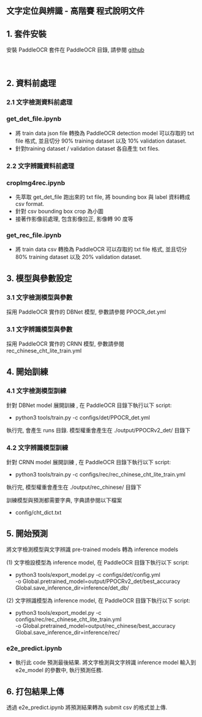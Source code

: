## 文字定位與辨識 - 高階賽 程式說明文件


## 1. 套件安裝

安裝 PaddleOCR 套件在 PaddleOCR 目錄, 請參閱 [github](https://github.com/PaddlePaddle/PaddleOCR)

​	

## 2. 資料前處理

### 2.1 文字檢測資料前處理

### get_det_file.ipynb

- 將 train data json file 轉換為 PaddleOCR detection model 可以存取的 txt file 格式, 並且切分 90% training dataset 以及 10% validation dataset. 
- 針對training dataset / validation dataset 各自產生 txt files.

### 2.2 文字辨識資料前處理

### cropImg4rec.ipynb

- 先萃取 get_det_file 跑出來的 txt file, 將 bounding box 與 label 資料轉成 csv format. 
- 針對 csv bounding box crop 為小圖
- 接著作影像前處理, 包含影像拉正, 影像轉 90 度等

### get_rec_file.ipynb

- 將 train data csv 轉換為 PaddleOCR 可以存取的 txt file 格式, 並且切分 80% training dataset 以及 20% validation dataset. 

  

## 3. 模型與參數設定

### 3.1 文字檢測模型與參數

採用 PaddleOCR 實作的 DBNet 模型, 參數請參閱 PPOCR_det.yml

### 3.1 文字辨識模型與參數

採用 PaddleOCR 實作的 CRNN 模型, 參數請參閱 rec_chinese_cht_lite_train.yml



## 4. 開始訓練

### 4.1 文字檢測模型訓練

針對  DBNet  model 展開訓練 , 在 PaddleOCR 目錄下執行以下 script:

* python3 tools/train.py -c configs/det/PPOCR_det.yml

執行完, 會產生 runs 目錄. 模型權重會產生在  ./output/PPOCRv2_det/ 目錄下

### 4.2 文字辨識模型訓練

針對  CRNN model 展開訓練 , 在 PaddleOCR 目錄下執行以下 script:

* python3 tools/train.py -c configs/rec/rec_chinese_cht_lite_train.yml

執行完, 模型權重會產生在  ./output/rec_chinese/ 目錄下



訓練模型與預測都需要字典, 字典請參閱以下檔案

-  config/cht_dict.txt



## 5. 開始預測

將文字檢測模型與文字辨識 pre-trained models 轉為 inference models

(1) 文字檢設模型為 inference model, 在 PaddleOCR 目錄下執行以下 script:

* python3 tools/export_model.py -c configs/det/config.yml \
               -o Global.pretrained_model=output/PPOCRv2_det/best_accuracy  Global.save_inference_dir=inference/det_db/

(2) 文字辨識模型為 inference model, 在 PaddleOCR 目錄下執行以下 script:

* python3 tools/export_model.py -c configs/rec/rec_chinese_cht_lite_train.yml \
             -o Global.pretrained_model=output/rec_chinese/best_accuracy  Global.save_inference_dir=inference/rec/

### e2e_predict.ipynb

- 執行此 code 預測最後結果. 將文字檢測與文字辨識 inference model 輸入到 e2e_model  的參數中, 執行預測任務.



## 6. 打包結果上傳

透過 e2e_predict.ipynb 將預測結果轉為 submit csv 的格式並上傳.
